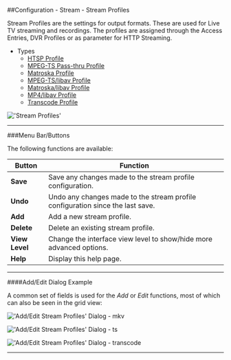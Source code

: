 ##Configuration - Stream - Stream Profiles

Stream Profiles are the settings for output formats. These are used for Live TV
streaming and recordings. The profiles are assigned through the Access Entries,
DVR Profiles or as parameter for HTTP Streaming.

* Types
  - [HTSP Profile](class/profile-htsp)
  - [MPEG-TS Pass-thru Profile](class/profile-mpegts)
  - [Matroska Profile](class/profile-matroska)
  - [MPEG-TS/libav Profile](class/profile-libav-mpegts)
  - [Matroska/libav Profile](class/profile-libav-matroska)
  - [MP4/libav Profile](class/profile-libav-mp4)
  - [Transcode Profile](class/profile-transcode)

!['Stream Profiles'](docresources/configstreamprofiles.png)

---

###Menu Bar/Buttons

The following functions are available:

Button     | Function
-----------|---------
**Save**   | Save any changes made to the stream profile configuration.
**Undo**   | Undo any changes made to the stream profile configuration since the last save.
**Add**    | Add a new stream profile.
**Delete** | Delete an existing stream profile.
**View Level**| Change the interface view level to show/hide more advanced options.
**Help**   | Display this help page.

---

####Add/Edit Dialog Example

A common set of fields is used for the _Add_ or _Edit_ functions, most
of which can also be seen in the grid view:

!['Add/Edit Stream Profiles' Dialog - mkv](docresources/configstreamprofiles1.png)

!['Add/Edit Stream Profiles' Dialog - ts](docresources/configstreamprofiles2.png)

!['Add/Edit Stream Profiles' Dialog - transcode](docresources/configstreamprofiles3.png)

---
